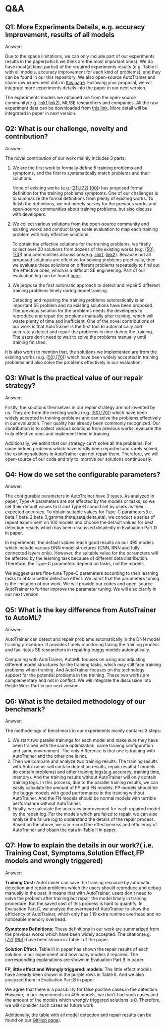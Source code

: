 # Q&A

## **Q1: More Experiments Details, e.g. accuracy improvement, results of all models**

Answer:

Due to the space limitations, we can only include part of our experiments results in the paper(which we think are the most important ones). We do have most(at least partial) of the required experiments results (e.g. Table II with all models, accuracy improvement for each kind of problems), and they can be found in our this repository. We also open-source AutoTrainer and share raw experiment data in [this page](https://anonymous.4open.science/repository/bd608c99-9d48-4f7b-8d32-240be875b892). Following your proposal, we will integrate more experiments details into the paper in our next version.

The experiments models we obtained are from the open-source community(e.g. [link1](https://machinelearningmastery.com/how-to-fix-vanishing-gradients-using-the-rectified-linear-activation-function/),[link2](https://github.com/grasool/explore-gradients)), ML/SE researchers and companies. All the raw experiment data can be downloaded from [this link](https://drive.google.com/file/d/1AnzEwQZtKXAXA6jo4xGdhRLuAjnUFMLd/view?usp=sharing). More detail will be integrated in paper in next version.



## **Q2: What is our challenge, novelty and contribution?**

Answer:

The novel contribution of our work mainly includes 3 parts:

1. We are the first work to formally define 5 training problems and symptoms, and the first to systematically match problems and their solutions.
   
   None of existing works (e.g. [[21]],[[72]],[[90]]) has proposed formal definition for the training problems symptoms. One of our challenges is to summarize the formal definitions from plenty of existing works. To finish the definitions, we not merely survey for the previous works and open-source communities about training problems, but also discuss with developers.

2. We collect various solutions from the open-source community and existing works and conduct large scale evaluation to map each training problem with truly effective solutions.
   
   To obtain the effective solutions for the training problems, we firstly collect over 20 solutions from dozens of the existing works (e.g. [[50]],[[70]]) and communities discussions(e.g. [link1](https://stackoverflow.com/questions/46270122/avoiding-vanishing-gradient-in-deep-neural-networks), [link2](https://stackoverflow.com/questions/43436966/gradient-exploding-when-using-rmsprop)). Because not all proposed solutions are effective for solving problems practically, then we evaluate these solutions on different problems repeatedly to find out the effective ones, which is a difficult SE engineering. Part of our evaluation log can be found [here](./Evaluation_log_raw.pdf).

3. We propose the first automatic approach to detect and repair 5 different training problems timely during model training.
   
   Detecting and repairing the training problems automatically is an important SE problem and no existing solutions have been proposed. The previous solution for the problems needs the developers to reproduce and repair the problems manually after training, which will waste plenty of time and inefficient. One of the novel contributions of our work is that AutoTrainer is the first tool to automatically and accurately detect and repair the problems in time during the training. The users don't need to wait to solve the problems manually until training finished.

It is also worth to mention that, the solutions we implemented are from the existing works (e.g. [[50]],[[70]]) which have been widely accepted in training problems and also solve the problems effectively in our evaluation.

## **Q3: What is the practical value of our repair strategy?**

Answer:

Firstly, the solutions themselves in our repair strategy are not invented by us. They are from the existing works (e.g. [[50]],[[70]]) which have been widely accepted in training problems and can solve the problems effectively in our evaluation. Their quality has already been commonly recognized. Our contribution is to collect various solutions from previous works, evaluate the truly effective ones and implement them in training.

Additionally, we admit that our strategy can't solve all the problems. For some hidden problems which have hardly been reported and rarely solved, the existing solutions in AutoTrainer can not repair them. Therefore, we will open-source of our code and triy to improve our solutions continuously.

## **Q4: How do we set the configurable parameters?** 

Answer:

The configurable parameters in AutoTrainer have 3 types. As analyzed in paper, Type-A parameters are not affected by the models or tasks, so we set their default values to 0 and Type-B should set by users as their expected accuracy. To obtain suitable values for Type-C parameters(i.e. beta_1,beta_2,beta_3,gamma,theta,zeta,delta,eta), we conduct a series of repeat experiment on 100 models and choose the default values for best detection results which has been discussed detailedly in Evaluation Part.D in paper.

In experiments, the default values reach good results on our 495 models which include various DNN model structures (CNN, RNN and fully connected layers only).
However, the suitable value for the parameters will be affected by the learning task because of different data distribution. Therefore, the Type-C parameters depend on tasks, not the models.

We suggest users fine-tune Type-C parameters according to their learning tasks to obtain better detection effect. We admit that the parameters tuning is the limitation of our work. We will provide our codes and open-source AutoTrainer to further improve the parameter tuning. We will also clarify in our next version.


## **Q5: What is the key difference from AutoTrainer to AutoML?** 

Answer:

AutoTrainer can detect and repair problems automatically in the DNN model training procedure. It provides timely monitoring facing the training process and facilitates SE researchers in repairing buggy models automatically.

Comparing with AutoTrainer, AutoML focuses on using and adjusting different model structures for the training tasks, which may still face training problems when training. And AutoTrainer focuses on the technology support for the potential problems in the training. These two works are complementary and not in conflict. We will integrate the discussion into Relate Work Part in our next version.


## **Q6: What is the detailed methodology of our benchmark?**

Answer:

The methodology of benchmark in our experiments mainly contains 3 steps:

1. We start two parallel trainings for each model and make sure they have been trained with the same optimization, same training configuration and same environment. The only difference is that one is training with AutoTrainer and the other one is not.
2. Then we compare and analyze two training results. The training results with AutoTrainer will contain detection results, repair results(if models do contain problems) and other training logs(e.g.accuracy, training time, memory). And the training results without AutoTrainer will only contain training logs. In this process, due to the parallel training results, we can easily calculate the amount of FP and FN models. FP models should be the buggy models with good performance in the training without AutoTrainer. And the FN models should be normal models with terrible performance without AutoTrainer.
3. Finally, we calculate the accuracy improvement for each repaired model by the repair log. For the models which are failed to repair, we can also analyze the failure log to understand the details of the repair process. Based on the above, we can record the effectiveness and efficiency of AutoTrainer and obtain the data in Table II in paper.


## **Q7: How to explain the details in our work?( i.e. Training Cost, Symptoms,Solution Effect,FP models and wrongly triggered)**

Answer:

**Training Cost:**
AutoTrainer can save the training resource by automatic detection and repair problems which the users should reproduce and debug manually in the past. It means that with AutoTrainer, users don't need to solve the problem after training but repair the model timely in training procedure. But the saved cost of this process is hard to quantify. In Evaluation Part.C, we analyze the overhead of AutoTrainer to show the efficiency of AutoTrainer, which only has 1.19 extra runtime overhead and no noticeable memory overhead.

**Symptoms Definitions:**
These definitions in our work are summarized from the previous works which have been widely accepted. The citation(e.g. [[72]],[[90]]) have been shown in Table I of the paper.

**Solution Effect:**
Table III in paper has shown the repair results of each solution in our experiment and how many models it repaired. The corresponding explanations are shown in Evaluation Part.B in paper.

**FP, little effect and Wrongly triggered: models:**
The little effect models have already been shown in the purple rows in Table II. And we also analyzed them in Evaluation Part.B in paper.

We agree that there is a possibility for false positive cases in the detection. However, in our experiments on 495 models, we don't find such cases and the amount of the models which wrongly triggered solutions is 0. Therefore, we will consider such cases as future work.

Additionally, the table with all model detection and repair results can be found on our [GitHub page](./All_models_detail.csv)).



[21]:https://arxiv.org/abs/2005.06195
[50]:https://arxiv.org/abs/1502.03167
[70]:https://arxiv.org/abs/1804.07612
[72]:https://arxiv.org/abs/1805.10369
[90]:https://arxiv.org/abs/1412.6558